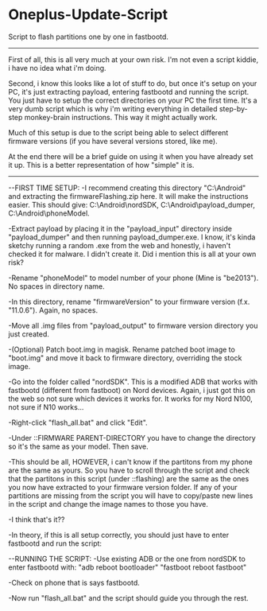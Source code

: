 # Oneplus-Update-Script
Script to flash partitions one by one in fastbootd.
___________________________________________________

First of all, this is all very much at your own risk. I'm not even a script kiddie, i have no idea what i'm doing.

Second, i know this looks like a lot of stuff to do, but once it's setup on your PC, it's just extracting payload, entering fastbootd and running the script. You just have to setup the correct directories on your PC the first time. It's a very dumb script which is why i'm writing everything in detailed step-by-step monkey-brain instructions. This way it might actually work.

Much of this setup is due to the script being able to select different firmware versions (if you have several versions stored, like me).

At the end there will be a brief guide on using it when you have already set it up. This is a better representation of how "simple" it is.
___________________________________________________

--FIRST TIME SETUP:
-I recommend creating this directory "C:\Android\" and extracting the firmwareFlashing.zip here. It will make the instructions easier. This should give: C:\Android\nordSDK\, C:\Android\payload_dumper\, C:\Android\phoneModel\.


-Extract payload by placing it in the "payload_input" directory inside "payload_dumper" and then running payload_dumper.exe. I know, it's kinda sketchy running a random .exe from the web and honestly, i haven't checked it for malware. I didn't create it. Did i mention this is all at your own risk?


-Rename "phoneModel" to model number of your phone (Mine is "be2013"). No spaces in directory name.

-In this directory, rename "firmwareVersion" to your firmware version (f.x. "11.0.6"). Again, no spaces.

-Move all .img files from "payload_output" to firmware version directory you just created.

-(Optional) Patch boot.img in magisk. Rename patched boot image to "boot.img" and move it back to firmware directory, overriding the stock image.

-Go into the folder called "nordSDK". This is a modified ADB that works with fastbootd (different from fastboot) on Nord devices. Again, i just got this on the web so not sure which devices it works for. It works for my Nord N100, not sure if N10 works...

-Right-click "flash_all.bat" and click "Edit".

-Under ::FIRMWARE PARENT-DIRECTORY you have to change the directory so it's the same as your model. Then save.

-This should be all, HOWEVER, i can't know if the partitons from my phone are the same as yours. So you have to scroll through the script and check that the partitons in this script (under ::flashing) are the same as the ones you now have extracted to your firmware version folder. If any of your partitions are missing from the script you will have to copy/paste new lines in the script and change the image names to those you have.

-I think that's it??

-In theory, if this is all setup correctly, you should just have to enter fastbootd and run the script:


--RUNNING THE SCRIPT:
-Use existing ADB or the one from nordSDK to enter fastbootd with:
"adb reboot bootloader"
"fastboot reboot fastboot"

-Check on phone that is says fastbootd.

-Now run "flash_all.bat" and the script should guide you through the rest.

